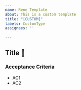 ```yaml
---
name: Rene Template
about: This is a custom template
title: "[CUSTOM]"
labels: CustomType
assignees: ''

---
```


## Title :rocket:

### Acceptance Criteria
* AC1
* AC2

